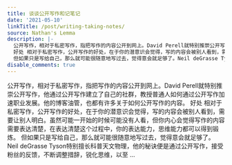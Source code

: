 ```yaml
---
title: 谈谈公开写作和记笔记
date: '2021-05-10'
linkTitle: /post/writing-taking-notes/
source: Nathan's Lemma
description: |-
  公开写作，相对于私密写作，指把写作的内容公开到网上。David Perell就特别推崇公开写作，他通过公开写作建立了自己的社群，教授普通人如何通过公开写作加速职业发展。他的博客油管，也都有许多关于如何公开写作的内容。
  好处 相对于私密写作，公开写作的好处，在于你的潜意识会觉得，写的内容会被别人看到，需要让别人明白。虽然可能一开始的时候可能没有人看，但你内心会觉得写作的内容需要表达清楚，在表达清楚这个过程中，你的表达能力，思维能力都可以得到锻炼。
  但如果只是写给自己，那么就可能很随意地写过去，觉得意会就足够了。Neil deGrasse Tyson特别擅长科普天文物理，他的秘诀便是通过公开写作，接受粉丝的反馈，不断调整措辞，锐化思维，以至 ...
disable_comments: true
---
```

公开写作，相对于私密写作，指把写作的内容公开到网上。David Perell就特别推崇公开写作，他通过公开写作建立了自己的社群，教授普通人如何通过公开写作加速职业发展。他的博客油管，也都有许多关于如何公开写作的内容。
好处 相对于私密写作，公开写作的好处，在于你的潜意识会觉得，写的内容会被别人看到，需要让别人明白。虽然可能一开始的时候可能没有人看，但你内心会觉得写作的内容需要表达清楚，在表达清楚这个过程中，你的表达能力，思维能力都可以得到锻炼。
但如果只是写给自己，那么就可能很随意地写过去，觉得意会就足够了。Neil deGrasse Tyson特别擅长科普天文物理，他的秘诀便是通过公开写作，接受粉丝的反馈，不断调整措辞，锐化思维，以至 ...